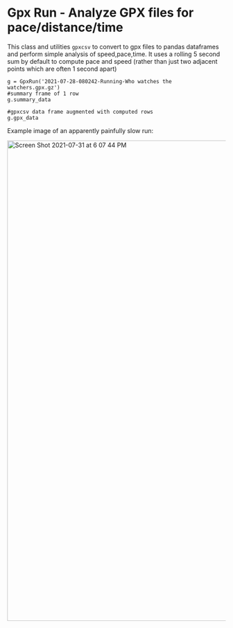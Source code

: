 # Gpx Run - Analyze GPX files for pace/distance/time

This class and utilities `gpxcsv` to convert to gpx files to pandas dataframes and perform simple analysis of speed,pace,time. It uses a rolling 5 second sum by default
to compute pace and speed (rather than just two adjacent points which are often 1 second apart)

```
g = GpxRun('2021-07-28-080242-Running-Who watches the watchers.gpx.gz')
#summary frame of 1 row
g.summary_data

#gpxcsv data frame augmented with computed rows
g.gpx_data
```

Example image of an apparently painfully slow run:

<img width="1109" alt="Screen Shot 2021-07-31 at 6 07 44 PM" src="https://user-images.githubusercontent.com/13702392/127753435-a4d9196f-3361-48f3-8925-337328798fa2.png">

